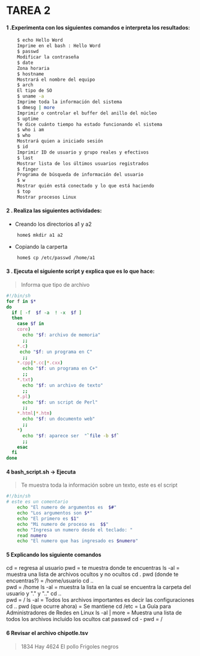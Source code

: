 # TAREA 2
 #### 1 .Experimenta con los siguientes comandos e interpreta los resultados:
```bash
    $ echo Hello Word
    Imprime en el bash : Hello Word
    $ passwd
    Modificar la contraseña
    $ date
    Zona horaria
    $ hostname
    Mostrará el nombre del equipo
    $ arch
    El tipo de SO
    $ uname -a
    Imprime toda la información del sistema
    $ dmesg | more
    Imprimir o controlar el buffer del anillo del núcleo
    $ uptime
    Te dice cuánto tiempo ha estado funcionando el sistema
    $ who i am
    $ who
    Mostrará quien a iniciado sesión
    $ id
    Imprimir ID de usuario y grupo reales y efectivos
    $ last
    Mostrar lista de los últimos usuarios registrados
    $ finger
    Programa de búsqueda de información del usuario
    $ w
    Mostrar quién está conectado y lo que está haciendo
    $ top
    Mostrar procesos Linux
```
#### 2 . Realiza las siguientes actividades:
* Creando los directorios a1 y a2
```bash
    home$ mkdir a1 a2
```
* Copiando la carperta
```bash
    home$ cp /etc/passwd /home/a1
```
#### 3 . Ejecuta el siguiente script y explica que es lo que hace:
> Informa que tipo de archivo 
```sh
#!/bin/sh
for f in $*
do
  if [ -f  $f -a  ! -x  $f ]
  then
    case $f in
    core)
      echo "$f: archivo de memoria"
      ;;
    *.c)
     echo "$f: un programa en C"
      ;;
    *.cpp|*.cc|*.cxx)
      echo "$f: un programa en C+"
      ;;
    *.txt)
      echo "$f: un archivo de texto"
      ;;
    *.pl)
      echo "$f: un script de Perl"
      ;;
    *.html|*.htm)
      echo "$f: un documento web"
      ;;
    *)
      echo "$f: aparece ser  "`file -b $f`
      ;;
    esac
  fi
done
```
#### 4 bash_script.sh -> Ejecuta
> Te muestra toda la información sobre un texto, este es el script 
```sh
#!/bin/sh
# este es un comentario
    echo "El numero de argumentos es  $#"
    echo "Los argumentos son $*"
    echo "El primero es $1"
    echo "Mi numero de proceso es  $$"
    echo "Ingresa un numero desde el teclado: "
    read numero
    echo "El numero que has ingresado es $numero"
```
#### 5 Explicando los siguiente comandos
cd = regresa al usuario
    pwd = te muestra donde te encuentras 
    ls -al = muestra una lista de archivos ocultos y no ocultos
    cd . 
    pwd     (donde te encuentras?) = /home/usuario
    cd ..  
    pwd = /home
    ls -al = muestra la lista en la cual se encuentra la carpeta del usuario y "." y ".."
    cd ..   
    pwd = /
    ls -al = Todos los archivos importantes es decir las configuraciones 
    cd ..
    pwd     (que ocurre ahora)  = Se mantiene 
    cd /etc =  La Guía para Administradores de Redes en Linux
    ls -al | more = Muestra una lista de todos los archivos incluido los ocultos 
    cat passwd
    cd -
    pwd = /
#### 6  Revisar el archivo chipotle.tsv
> 1834
> Hay 4624 
> El pollo
> Frigoles negros



